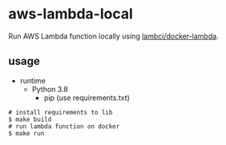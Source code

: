 # aws-lambda-local

Run AWS Lambda function locally using [lambci/docker-lambda](https://github.com/lambci/docker-lambda).

## usage

- runtime
  - Python 3.8
    - pip (use requirements.txt)

```
# install requirements to lib
$ make build
# run lambda function on docker
$ make run
```
